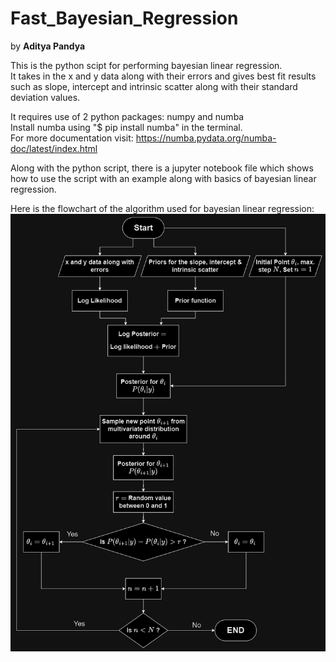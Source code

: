 # Fast_Bayesian_Regression

by **Aditya Pandya**

This is the python scipt for performing bayesian linear regression.<br />
It takes in the x and y data along with their errors and gives best fit results such as slope, intercept and intrinsic scatter along with their standard deviation values.

It requires use of 2 python packages: numpy and numba <br />
Install numba using "$ pip install numba" in the terminal. <br />
For more documentation visit: https://numba.pydata.org/numba-doc/latest/index.html

Along with the python script, there is a jupyter notebook file which shows how to use the script with an example along with basics of bayesian linear regression.

Here is the flowchart of the algorithm used for bayesian linear regression:
![Flowchart][def]

[def]: Images/flowchart_2.png